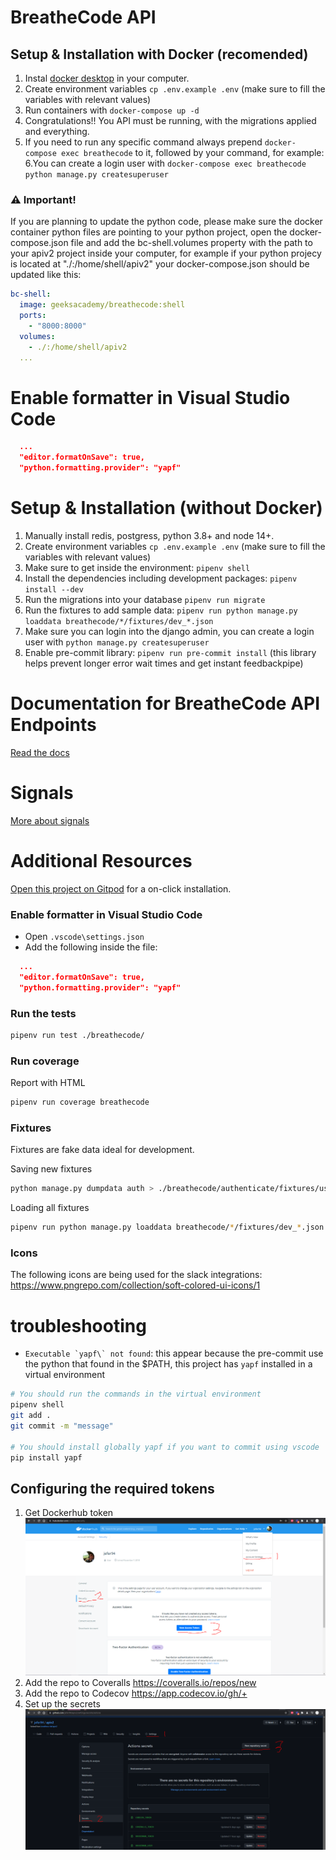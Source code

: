 # BreatheCode API

## Setup & Installation with Docker (recomended)

1. Instal [docker desktop](https://www.docker.com/products/docker-desktop) in your computer.
2. Create environment variables `cp .env.example .env` (make sure to fill the variables with relevant values)
3. Run containers with `docker-compose up -d`
4. Congratulations!! You API must be running, with the migrations applied and everything.
5. If you need to run any specific command always prepend `docker-compose exec breathecode` to it, followed by your command, for example:
6.You can create a login user with `docker-compose exec breathecode python manage.py createsuperuser`


### ⚠️ Important!

If you are planning to update the python code, please make sure the docker container python files are 
pointing to your python project, open the docker-compose.json file and add the bc-shell.volumes property
with the path to your apiv2 project inside your computer, for example if your python projecy is located
at "./:/home/shell/apiv2" your docker-compose.json should be updated like this:

```yml
bc-shell:
  image: geeksacademy/breathecode:shell
  ports:
    - "8000:8000"
  volumes:
    - ./:/home/shell/apiv2
  ...
```

# Enable formatter in Visual Studio Code

```json
  ...
  "editor.formatOnSave": true,
  "python.formatting.provider": "yapf"
```


# Setup & Installation (without Docker)

1. Manually install redis, postgress, python 3.8+ and node 14+.
2. Create environment variables `cp .env.example .env` (make sure to fill the variables with relevant values)
3. Make sure to get inside the environment: `pipenv shell`
4. Install the dependencies including development packages: `pipenv install --dev`
5. Run the migrations into your database `pipenv run migrate`
6. Run the fixtures to add sample data: `pipenv run python manage.py loaddata breathecode/*/fixtures/dev_*.json`
7. Make sure you can login into the django admin, you can create a login user with `python manage.py createsuperuser`
8. Enable pre-commit library: `pipenv run pre-commit install` (this library helps prevent longer error wait times and get instant feedbackpipe)


# Documentation for BreatheCode API Endpoints

[Read the docs](https://documenter.getpostman.com/view/2432393/T1LPC6ef)

# Signals

[More about signals](./docs/references/SIGNALS.md)


# Additional Resources

[Open this project on Gitpod](https://gitpod.io/#https://github.com/breatheco-de/apiv2) for a on-click installation.

### Enable formatter in Visual Studio Code

- Open `.vscode\settings.json`
- Add the following inside the file:

```json
  ...
  "editor.formatOnSave": true,
  "python.formatting.provider": "yapf"
```

### Run the tests

```bash
pipenv run test ./breathecode/
```

### Run coverage

Report with HTML

```bash
pipenv run coverage breathecode
```

### Fixtures

Fixtures are fake data ideal for development.

Saving new fixtures

```bash
python manage.py dumpdata auth > ./breathecode/authenticate/fixtures/users.json
```

Loading all fixtures

```bash
pipenv run python manage.py loaddata breathecode/*/fixtures/dev_*.json
```

### Icons

The following icons are being used for the slack integrations: <https://www.pngrepo.com/collection/soft-colored-ui-icons/1>

# troubleshooting

- `` Executable `yapf\` not found ``: this appear because the pre-commit use the python that found in the $PATH, this project has `yapf` installed in a virtual environment

```bash
# You should run the commands in the virtual environment
pipenv shell
git add .
git commit -m "message"

# You should install globally yapf if you want to commit using vscode
pip install yapf
```

## Configuring the required tokens

1. Get Dockerhub token
   ![Get Dockerhub token](images/dockerhub.PNG)
2. Add the repo to Coveralls https://coveralls.io/repos/new
3. Add the repo to Codecov https://app.codecov.io/gh/+
4. Set up the secrets
   ![Set up the secrets](images/github-secrets.PNG)
